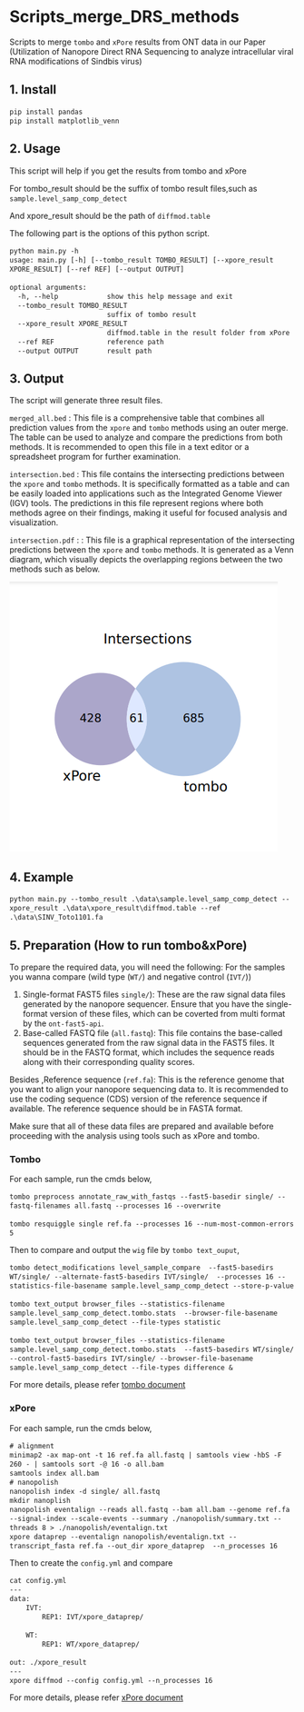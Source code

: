 # Scripts_merge_DRS_methods
Scripts to merge `tombo` and `xPore` results from ONT data in our Paper (Utilization of Nanopore Direct RNA Sequencing to analyze intracellular viral RNA modifications of Sindbis virus)

## 1. Install
```
pip install pandas
pip install matplotlib_venn
```
## 2. Usage

This script will help if you get the results from tombo and xPore

For tombo_result should be the suffix of tombo result files,such as `sample.level_samp_comp_detect`

And xpore_result should be the path of `diffmod.table`

The following part is the options of this python script.

```
python main.py -h
usage: main.py [-h] [--tombo_result TOMBO_RESULT] [--xpore_result XPORE_RESULT] [--ref REF] [--output OUTPUT]

optional arguments:
  -h, --help            show this help message and exit
  --tombo_result TOMBO_RESULT
                        suffix of tombo result
  --xpore_result XPORE_RESULT
                        diffmod.table in the result folder from xPore
  --ref REF             reference path
  --output OUTPUT       result path

```

## 3. Output

The script will generate three result files.

`merged_all.bed` : This file is a comprehensive table that combines all prediction values from the `xpore` and `tombo` methods using an outer merge. The table can be used to analyze and compare the predictions from both methods. It is recommended to open this file in a text editor or a spreadsheet program for further examination.

`intersection.bed` : This file contains the intersecting predictions between the `xpore` and `tombo` methods. It is specifically formatted as a table and can be easily loaded into applications such as the Integrated Genome Viewer (IGV) tools. The predictions in this file represent regions where both methods agree on their findings, making it useful for focused analysis and visualization.

`intersection.pdf` : : This file is a graphical representation of the intersecting predictions between the `xpore` and `tombo` methods. It is generated as a Venn diagram, which visually depicts the overlapping regions between the two methods such as below.


![图片描述](./intersection_result/img.png)
## 4. Example

```
python main.py --tombo_result .\data\sample.level_samp_comp_detect --xpore_result .\data\xpore_result\diffmod.table --ref .\data\SINV_Toto1101.fa
```

## 5. Preparation (How to run tombo&xPore)

To prepare the required data, you will need the following:
For the samples you wanna compare (wild type (`WT/`) and negative control (`IVT/`))

1. Single-format FAST5 files `single/`): These are the raw signal data files generated by the nanopore sequencer. Ensure that you have the single-format version of these files, which can be coverted from multi format by the `ont-fast5-api`. 
2. Base-called FASTQ file (`all.fastq`): This file contains the base-called sequences generated from the raw signal data in the FAST5 files. It should be in the FASTQ format, which includes the sequence reads along with their corresponding quality scores.

Besides ,Reference sequence (`ref.fa`): This is the reference genome  that you want to align your nanopore sequencing data to. It is recommended to use the coding sequence (CDS) version of the reference sequence if available. The reference sequence should be in FASTA format.

Make sure that all of these data files are prepared and available before proceeding with the analysis using tools such as xPore and tombo.

### Tombo

For each sample, run the cmds below,

```
tombo preprocess annotate_raw_with_fastqs --fast5-basedir single/ --fastq-filenames all.fastq --processes 16 --overwrite

tombo resquiggle single ref.fa --processes 16 --num-most-common-errors 5
```

Then to compare and output the `wig` file by `tombo text_ouput`,

```
tombo detect_modifications level_sample_compare  --fast5-basedirs WT/single/ --alternate-fast5-basedirs IVT/single/  --processes 16 --statistics-file-basename sample.level_samp_comp_detect --store-p-value

tombo text_output browser_files --statistics-filename sample.level_samp_comp_detect.tombo.stats  --browser-file-basename sample.level_samp_comp_detect --file-types statistic 

tombo text_output browser_files --statistics-filename sample.level_samp_comp_detect.tombo.stats  --fast5-basedirs WT/single/ --control-fast5-basedirs IVT/single/ --browser-file-basename sample.level_samp_comp_detect --file-types difference &
```

For more details, please refer [tombo document](https://nanoporetech.github.io/tombo/)



### xPore

For each sample, run the cmds below,

```
# alignment
minimap2 -ax map-ont -t 16 ref.fa all.fastq | samtools view -hbS -F 260 - | samtools sort -@ 16 -o all.bam
samtools index all.bam
# nanopolish
nanopolish index -d single/ all.fastq
mkdir nanoplish
nanopolish eventalign --reads all.fastq --bam all.bam --genome ref.fa --signal-index --scale-events --summary ./nanopolish/summary.txt --threads 8 > ./nanopolish/eventalign.txt 
xpore dataprep --eventalign nanopolish/eventalign.txt --transcript_fasta ref.fa --out_dir xpore_dataprep  --n_processes 16
```

Then to create the `config.yml` and compare

```
cat config.yml
---
data:
    IVT:
        REP1: IVT/xpore_dataprep/

    WT:
        REP1: WT/xpore_dataprep/

out: ./xpore_result
---
xpore diffmod --config config.yml --n_processes 16
```

For more details, please refer [xPore document](https://xpore.readthedocs.io/en/latest/)



